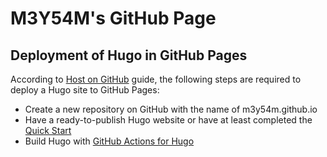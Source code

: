 # M3Y54M's GitHub Page

## Deployment of Hugo in GitHub Pages

According to [Host on GitHub](https://gohugo.io/hosting-and-deployment/hosting-on-github/) guide, the following steps are required to deploy a Hugo site to GitHub Pages:

- Create a new repository on GitHub with the name of m3y54m.github.io
- Have a ready-to-publish Hugo website or have at least completed the [Quick Start](https://gohugo.io/getting-started/quick-start/)
- Build Hugo with [GitHub Actions for Hugo](https://github.com/peaceiris/actions-hugo)

